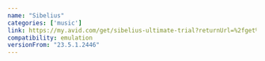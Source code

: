 ```yaml
---
name: "Sibelius"
categories: ['music']
link: https://my.avid.com/get/sibelius-ultimate-trial?returnUrl=%2fget%2fsibelius-ultimate-trial%2fDownloads
compatibility: emulation
versionFrom: "23.5.1.2446"
---
```


